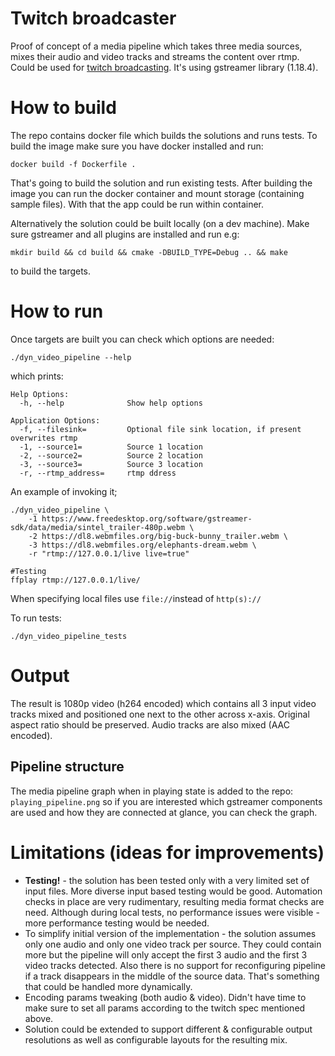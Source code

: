 # Twitch broadcaster
Proof of concept of a media pipeline which takes three media sources, mixes their audio and video tracks and streams the content over rtmp. Could be used for [twitch broadcasting](https://help.twitch.tv/s/article/broadcast-guidelines?language=en_US).
It's using gstreamer library (1.18.4).


# How to build

The repo contains docker file which builds the solutions and runs tests. To build the image make sure you have docker installed and run:
```
docker build -f Dockerfile .
```
That's going to build the solution and run existing tests. After building the image you can run the docker container and mount storage (containing sample files). With that the app could be run within container.

Alternatively the solution could be built locally (on a dev machine). Make sure gstreamer and all plugins are installed and run e.g:
```
mkdir build && cd build && cmake -DBUILD_TYPE=Debug .. && make
```
to build the targets.

# How to run
Once targets are built you can check which options are needed:
```
./dyn_video_pipeline --help
```
which prints:
```
Help Options:
  -h, --help              Show help options

Application Options:
  -f, --filesink=         Optional file sink location, if present overwrites rtmp
  -1, --source1=          Source 1 location
  -2, --source2=          Source 2 location
  -3, --source3=          Source 3 location
  -r, --rtmp_address=     rtmp ddress
```
An example of invoking it;
```
./dyn_video_pipeline \
	-1 https://www.freedesktop.org/software/gstreamer-sdk/data/media/sintel_trailer-480p.webm \
	-2 https://dl8.webmfiles.org/big-buck-bunny_trailer.webm \
	-3 https://dl8.webmfiles.org/elephants-dream.webm \
	-r "rtmp://127.0.0.1/live live=true"

#Testing
ffplay rtmp://127.0.0.1/live/
```
When specifying local files use `file://`instead of `http(s)://`



To run tests:
```
./dyn_video_pipeline_tests
```
# Output
The result is 1080p video (h264 encoded) which contains all 3 input video tracks mixed and positioned one next to the other across x-axis. Original aspect ratio should be preserved. Audio tracks are also mixed (AAC encoded).

## Pipeline structure
The media pipeline graph when in playing state is added to the repo: `playing_pipeline.png` so if you are interested which gstreamer components are used and how they are connected at glance, you can check the graph.

# Limitations (ideas for improvements)
- **Testing!** - the solution has been tested only with a very limited set of input files. More diverse input based testing would be good. Automation checks in place are very rudimentary, resulting media format checks are need. Although during local tests, no performance issues were visible - more performance testing would be needed.
- To simplify initial version of the implementation - the solution assumes only one audio and only one video track per source. They could contain more but the pipeline will only accept the first 3 audio and the first 3 video tracks detected. Also there is no support for reconfiguring pipeline if a track disappears in the middle of the source data. That's something that could be handled more dynamically.
- Encoding params tweaking (both audio & video). Didn't have time to make sure to set all params according to the twitch spec mentioned above.
- Solution could be extended to support different & configurable output resolutions as well as configurable layouts for the resulting mix.
